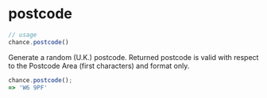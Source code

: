 # postcode

```js
// usage
chance.postcode()
```

Generate a random (U.K.) postcode. Returned postcode is valid with respect to the Postcode Area (first characters) and format only.

```js
chance.postcode();
=> 'W6 9PF'
```
